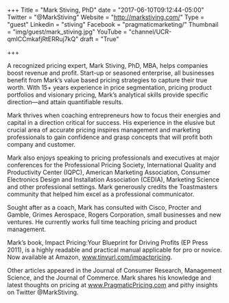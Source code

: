+++
Title = "Mark Stiving, PhD"
date = "2017-06-10T09:12:44-05:00"
Twitter = "@MarkStiving"
Website = "http://markstiving.com/"
Type = "guest"
Linkedin = "stiving"
Facebook = "pragmaticmarketing/"
Thumbnail = "img/guest/mark_stiving.jpg"
YouTube = "channel/UCR-qmICCmkafjRtERRuj7kQ"
draft = "True"

+++

A recognized pricing expert, Mark Stiving, PhD, MBA, helps companies boost revenue and profit. Start-up or seasoned enterprise, all businesses benefit from Mark’s value based pricing strategies to capture their true worth. With 15+ years experience in price segmentation, pricing product portfolios and visionary pricing, Mark’s analytical skills provide specific direction—and attain quantifiable results.

Mark thrives when coaching entrepreneurs how to focus their energies and capital in a direction critical for success. His experience in the elusive but crucial area of accurate pricing inspires management and marketing professionals to gain confidence and grasp concepts that will profit both company and customer.

Mark also enjoys speaking to pricing professionals and executives at major conferences for the Professional Pricing Society, International Quality and Productivity Center (IQPC), American Marketing Association, Consumer Electronics Design and Installation Association (CEDIA), Marketing Science and other professional settings. Mark generously credits the Toastmasters community that helped him excel as a professional communicator.

Sought after as a coach, Mark has consulted with Cisco, Procter and Gamble, Grimes Aerospace, Rogers Corporation, small businesses and new ventures. He currently works full time teaching pricing and product management.

Mark’s book, Impact Pricing:Your Blueprint for Driving Profits (EP Press 2011), is a highly readable and practical manual applicable for pro or novice. Now available at Amazon, www.tinyurl.com/impactpricing.

Other articles appeared in the Journal of Consumer Research, Management Science, and the Journal of Commerce. Mark shares his knowledge and latest thoughts on pricing at www.PragmaticPricing.com and pithy insights on Twitter @MarkStiving.


